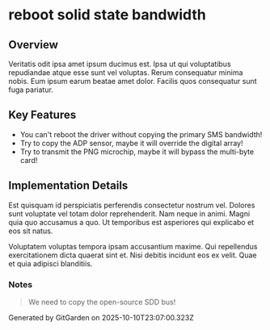 # reboot solid state bandwidth

## Overview
Veritatis odit ipsa amet ipsum ducimus est. Ipsa ut qui voluptatibus repudiandae atque esse sunt vel voluptas. Rerum consequatur minima nobis. Eum ipsum earum beatae amet dolor. Facilis quos consequatur sunt fuga pariatur.

## Key Features
- You can't reboot the driver without copying the primary SMS bandwidth!
- Try to copy the ADP sensor, maybe it will override the digital array!
- Try to transmit the PNG microchip, maybe it will bypass the multi-byte card!

## Implementation Details
Est quisquam id perspiciatis perferendis consectetur nostrum vel. Dolores sunt voluptate vel totam dolor reprehenderit. Nam neque in animi. Magni quia quo accusamus a quo. Ut temporibus est asperiores qui explicabo et eos sit natus.
 Voluptatem voluptas tempora ipsam accusantium maxime. Qui repellendus exercitationem dicta quaerat sint et. Nisi debitis incidunt eos ex velit. Quae et quia adipisci blanditiis.

### Notes
> We need to copy the open-source SDD bus!

Generated by GitGarden on 2025-10-10T23:07:00.323Z